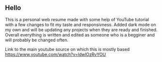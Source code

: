 ## Hello
This is a personal web resume made with some help of YouTube tutorial with a few changes to fit my taste and responsivness.
Added dark mode on my own and will be updating any projects when they are ready and finished.
Overall everything is written and edited as someone who is a begginer and will probably be changed often.

Link to the main youtube source on which this is mostly based https://www.youtube.com/watch?v=ldwlOzRvYOU
